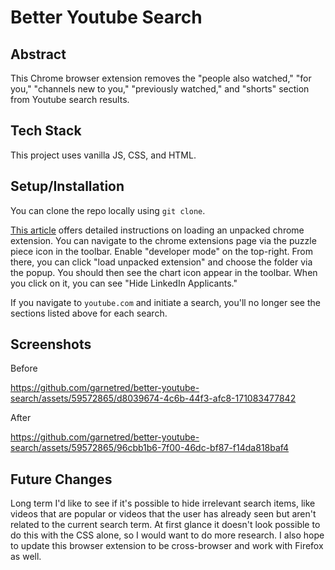 # Better Youtube Search

## Abstract
This Chrome browser extension removes the "people also watched," "for you," "channels new to you," "previously watched," and "shorts" section from Youtube search results.

## Tech Stack
This project uses vanilla JS, CSS, and HTML.

## Setup/Installation
You can clone the repo locally using `git clone`.

[This article](https://developer.chrome.com/docs/extensions/mv3/getstarted/development-basics/#load-unpacked) offers detailed instructions on loading an unpacked chrome extension. You can navigate to the chrome extensions page via the puzzle piece icon in the toolbar. Enable "developer mode" on the top-right. From there, you can click "load unpacked extension" and choose the folder via the popup. You should then see the chart icon appear in the toolbar. When you click on it, you can see "Hide LinkedIn Applicants."

If you navigate to `youtube.com` and initiate a search, you'll no longer  see the sections listed above for each search.

## Screenshots
Before

https://github.com/garnetred/better-youtube-search/assets/59572865/d8039674-4c6b-44f3-afc8-171083477842

After

https://github.com/garnetred/better-youtube-search/assets/59572865/96cbb1b6-7f00-46dc-bf87-f14da818baf4

## Future Changes
Long term I'd like to see if it's possible to hide irrelevant search items, like videos that are popular or videos that the user has already seen but aren't related to the current search term. At first glance it doesn't look possible to do this with the CSS alone, so I would want to do more research.
I also hope to update this browser extension to be cross-browser and work with Firefox as well. 

